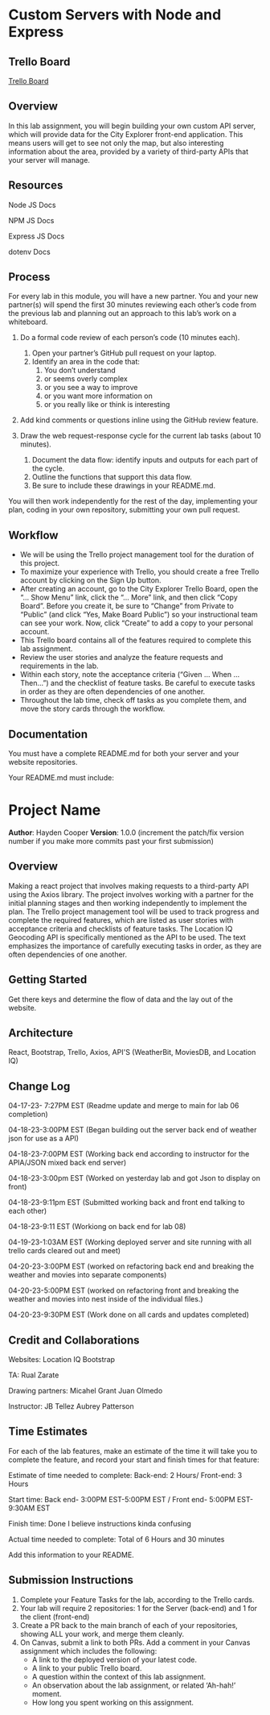 # Custom Servers with Node and Express
## Trello Board 

[Trello Board](https://trello.com/invite/b/3PrYqKfG/ATTI56776018a7e0e92daa96b5037304b98b63E80BB6/asynchronous-code-and-apis)

## Overview

In this lab assignment, you will begin building your own custom API server, which will provide data for the City Explorer front-end application. This means users will get to see not only the map, but also interesting information about the area, provided by a variety of third-party APIs that your server will manage.

## Resources

Node JS Docs

NPM JS Docs

Express JS Docs

dotenv Docs

## Process

For every lab in this module, you will have a new partner. You and your new partner(s) will spend the first 30 minutes reviewing each other’s code from the previous lab and planning out an approach to this lab’s work on a whiteboard.

1. Do a formal code review of each person’s code (10 minutes each).
    1. Open your partner’s GitHub pull request on your laptop.
    2. Identify an area in the code that:
        1. You don’t understand
        2. or seems overly complex
        3. or you see a way to improve
        4. or you want more information on
        5. or you really like or think is interesting
3. Add kind comments or questions inline using the GitHub review feature.

2. Draw the web request-response cycle for the current lab tasks (about 10 minutes).
    1. Document the data flow: identify inputs and outputs for each part of the cycle.
    2. Outline the functions that support this data flow.
    3. Be sure to include these drawings in your README.md.

You will then work independently for the rest of the day, implementing your plan, coding in your own repository, submitting your own pull request.

## Workflow

- We will be using the Trello project management tool for the duration of this project.
- To maximize your experience with Trello, you should create a free Trello account by clicking on the Sign Up button.
- After creating an account, go to the City Explorer Trello Board, open the “… Show Menu” link, click the “… More” link, and then click “Copy Board”. Before you create it, be sure to “Change” from Private to “Public” (and click “Yes, Make Board Public”) so your instructional team can see your work. Now, click “Create” to add a copy to your personal account.
- This Trello board contains all of the features required to complete this lab assignment.
- Review the user stories and analyze the feature requests and requirements in the lab.
- Within each story, note the acceptance criteria (“Given … When … Then…”) and the checklist of feature tasks. Be careful to execute tasks in order as they are often dependencies of one another.
- Throughout the lab time, check off tasks as you complete them, and move the story cards through the workflow.

## Documentation

You must have a complete README.md for both your server and your website repositories.

Your README.md must include:

# Project Name

**Author**: Hayden Cooper
**Version**: 1.0.0 (increment the patch/fix version number if you make more commits past your first submission)

## Overview
Making a react project that involves making requests to a third-party API using the Axios library. The project involves working with a partner for the initial planning stages and then working independently to implement the plan. The Trello project management tool will be used to track progress and complete the required features, which are listed as user stories with acceptance criteria and checklists of feature tasks. The Location IQ Geocoding API is specifically mentioned as the API to be used. The text emphasizes the importance of carefully executing tasks in order, as they are often dependencies of one another.
## Getting Started
Get there keys and determine the flow of data and the lay out of the website.

## Architecture
React, Bootstrap, Trello, Axios, API'S (WeatherBit, MoviesDB, and Location IQ)

## Change Log
04-17-23- 7:27PM EST (Readme update and merge to main for lab 06 completion)

04-18-23-3:00PM EST (Began building out the server back end of weather json for use as a API)

04-18-23-7:00PM EST (Working back end according to instructor for the APIA/JSON mixed back end server)

04-18-23-3:00pm EST (Worked on yesterday lab and got Json to display on front)

04-18-23-9:11pm EST (Submitted working back and front end talking to each other)

04-18-23-9:11 EST (Workiong on back end for lab 08)

04-19-23-1:03AM EST (Working deployed server and site running with all trello cards cleared out and meet)

04-20-23-3:00PM EST (worked on refactoring back end and breaking the weather and movies into separate components)

04-20-23-5:00PM EST (worked on refactoring front and breaking the weather and movies into nest inside of the individual files.)

04-20-23-9:30PM EST (Work done on all cards and updates completed)

## Credit and Collaborations
Websites: Location IQ Bootstrap

TA: Rual Zarate

Drawing partners: Micahel Grant Juan Olmedo

Instructor: JB Tellez Aubrey Patterson

## Time Estimates

For each of the lab features, make an estimate of the time it will take you to complete the feature, and record your start and finish times for that feature:

Estimate of time needed to complete: Back-end: 2 Hours/ Front-end: 3 Hours

Start time: Back end- 3:00PM EST-5:00PM EST / Front end- 5:00PM EST- 9:30AM EST 

Finish time: Done I believe instructions kinda confusing 

Actual time needed to complete: Total of 6 Hours and 30 minutes

Add this information to your README.

## Submission Instructions

1. Complete your Feature Tasks for the lab, according to the Trello cards.
2. Your lab will require 2 repositories: 1 for the Server (back-end) and 1 for the client (front-end)
3. Create a PR back to the main branch of each of your repositories, showing ALL your work, and merge them cleanly.
4. On Canvas, submit a link to both PRs. Add a comment in your Canvas assignment which includes the following:
    - A link to the deployed version of your latest code.
    - A link to your public Trello board.
    - A question within the context of this lab assignment.
    - An observation about the lab assignment, or related ‘Ah-hah!’ moment.
    - How long you spent working on this assignment.
